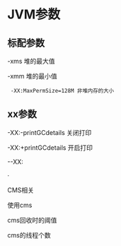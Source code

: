 # JVM参数

## 标配参数





-xms 堆的最大值

-xmm 堆的最小值

```
 -XX:MaxPermSize=128M 非堆内存的大小
```



## xx参数

-XX:-printGCdetails 关闭打印

-XX:+printGCdetails 开启打印



--XX:

·

CMS相关

使用cms

cms回收时的阈值

cms的线程个数